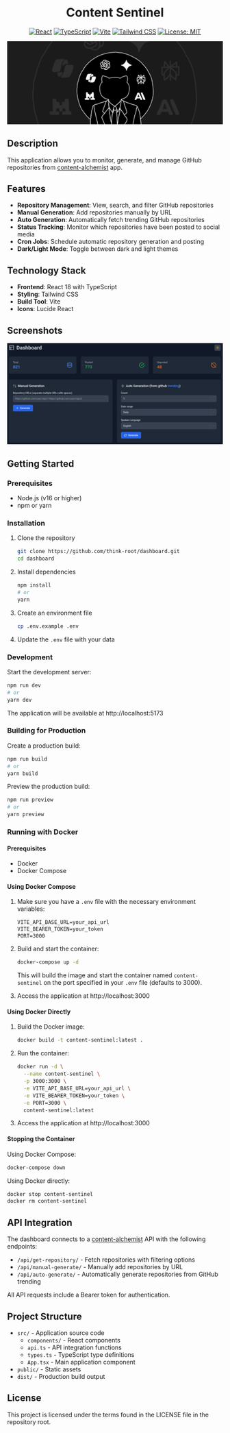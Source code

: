 <h1 align="center">Content Sentinel</h1>

<div align="center">

[![React](https://img.shields.io/badge/React-18.3.1-61DAFB?style=flat-square&logo=react)](https://reactjs.org/)
[![TypeScript](https://img.shields.io/badge/TypeScript-5.5.3-3178C6?style=flat-square&logo=typescript)](https://www.typescriptlang.org/)
[![Vite](https://img.shields.io/badge/Vite-5.4.2-646CFF?style=flat-square&logo=vite)](https://vitejs.dev/)
[![Tailwind CSS](https://img.shields.io/badge/Tailwind_CSS-3.4.17-38B2AC?style=flat-square&logo=tailwind-css)](https://tailwindcss.com/)
[![License: MIT](https://img.shields.io/badge/License-MIT-yellow.svg)](https://opensource.org/licenses/MIT)

<img src="assets/baner.png" alt="baner">

</div>

## Description

This application allows you to monitor, generate, and manage GitHub repositories from [content-alchemist](https://github.com/think-root/content-alchemist) app.

## Features

- **Repository Management**: View, search, and filter GitHub repositories
- **Manual Generation**: Add repositories manually by URL
- **Auto Generation**: Automatically fetch trending GitHub repositories
- **Status Tracking**: Monitor which repositories have been posted to social media
- **Cron Jobs**: Schedule automatic repository generation and posting
- **Dark/Light Mode**: Toggle between dark and light themes

## Technology Stack

- **Frontend**: React 18 with TypeScript
- **Styling**: Tailwind CSS
- **Build Tool**: Vite
- **Icons**: Lucide React

## Screenshots

![alt text](assets/screenshot.png)

## Getting Started

### Prerequisites

- Node.js (v16 or higher)
- npm or yarn

### Installation

1. Clone the repository
   ```bash
   git clone https://github.com/think-root/dashboard.git
   cd dashboard
   ```

2. Install dependencies
   ```bash
   npm install
   # or
   yarn
   ```

3. Create an environment file
   ```bash
   cp .env.example .env
   ```

4. Update the `.env` file with your data

### Development

Start the development server:

```bash
npm run dev
# or
yarn dev
```

The application will be available at http://localhost:5173

### Building for Production

Create a production build:

```bash
npm run build
# or
yarn build
```

Preview the production build:

```bash
npm run preview
# or
yarn preview
```

### Running with Docker

#### Prerequisites

- Docker
- Docker Compose

#### Using Docker Compose

1. Make sure you have a `.env` file with the necessary environment variables:
   ```
   VITE_API_BASE_URL=your_api_url
   VITE_BEARER_TOKEN=your_token
   PORT=3000
   ```

2. Build and start the container:
   ```bash
   docker-compose up -d
   ```

   This will build the image and start the container named `content-sentinel` on the port specified in your `.env` file (defaults to 3000).

3. Access the application at http://localhost:3000

#### Using Docker Directly

1. Build the Docker image:
   ```bash
   docker build -t content-sentinel:latest .
   ```

2. Run the container:
   ```bash
   docker run -d \
     --name content-sentinel \
     -p 3000:3000 \
     -e VITE_API_BASE_URL=your_api_url \
     -e VITE_BEARER_TOKEN=your_token \
     -e PORT=3000 \
     content-sentinel:latest
   ```

3. Access the application at http://localhost:3000

#### Stopping the Container

Using Docker Compose:
```bash
docker-compose down
```

Using Docker directly:
```bash
docker stop content-sentinel
docker rm content-sentinel
```

## API Integration

The dashboard connects to a [content-alchemist](https://github.com/think-root/content-alchemist) API with the following endpoints:

- `/api/get-repository/` - Fetch repositories with filtering options
- `/api/manual-generate/` - Manually add repositories by URL
- `/api/auto-generate/` - Automatically generate repositories from GitHub trending

All API requests include a Bearer token for authentication.

## Project Structure

- `src/` - Application source code
  - `components/` - React components
  - `api.ts` - API integration functions
  - `types.ts` - TypeScript type definitions
  - `App.tsx` - Main application component
- `public/` - Static assets
- `dist/` - Production build output

## License

This project is licensed under the terms found in the LICENSE file in the repository root.

